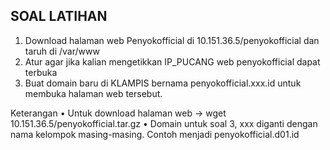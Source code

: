 ## SOAL LATIHAN

1. Download halaman web Penyokofficial di 10.151.36.5/penyokofficial dan taruh di /var/www
2. Atur agar jika kalian mengetikkan IP_PUCANG web penyokofficial dapat terbuka
3. Buat domain baru di KLAMPIS bernama penyokofficial.xxx.id untuk membuka halaman web tersebut.

Keterangan
• Untuk download halaman web → wget 10.151.36.5/penyokofficial.tar.gz
• Domain untuk soal 3, xxx diganti dengan nama kelompok masing-masing. Contoh menjadi
penyokofficial.d01.id 